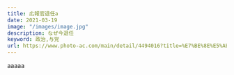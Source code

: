 ```yaml
---
title: 広報官退任a
date: 2021-03-19
image: "/images/image.jpg"
description: なぜ今退任
keyword: 政治,与党
url: https://www.photo-ac.com/main/detail/4494016?title=%E7%BE%8E%E5%AE%B9%E3%83%BB%E3%82%B9%E3%82%AD%E3%83%B3%E3%82%B1%E3%82%A2%E3%83%BB%E4%BF%9D%E6%B9%BF%E3%83%BB%E3%83%93%E3%83%A5%E3%83%BC%E3%83%86%E3%82%A3%E3%83%BC
---
```


aaaaa

